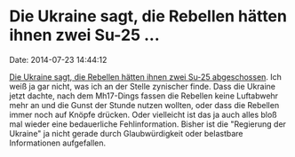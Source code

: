 Die Ukraine sagt, die Rebellen hätten ihnen zwei Su-25 \...
===========================================================

Date: 2014-07-23 14:44:12

[Die Ukraine sagt, die Rebellen hätten ihnen zwei Su-25
abgeschossen](http://www.cbc.ca/news/world/2-ukraine-fighter-jets-shot-down-by-pro-russian-rebels-1.2715224).
Ich weiß ja gar nicht, was ich an der Stelle zynischer finde. Dass die
Ukraine jetzt dachte, nach dem Mh17-Dings fassen die Rebellen keine
Luftabwehr mehr an und die Gunst der Stunde nutzen wollten, oder dass
die Rebellen immer noch auf Knöpfe drücken. Oder vielleicht ist das ja
auch alles bloß mal wieder eine bedauerliche Fehlinformation. Bisher ist
die \"Regierung der Ukraine\" ja nicht gerade durch Glaubwürdigkeit oder
belastbare Informationen aufgefallen.
